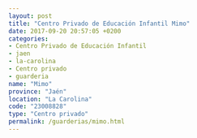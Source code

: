 ```yaml
---
layout: post
title: "Centro Privado de Educación Infantil Mimo"
date: 2017-09-20 20:57:05 +0200
categories:
- Centro Privado de Educación Infantil
- jaen
- la-carolina
- Centro privado
- guarderia
name: "Mimo"
province: "Jaén"
location: "La Carolina"
code: "23008828"
type: "Centro privado"
permalink: /guarderias/mimo.html
---
```

